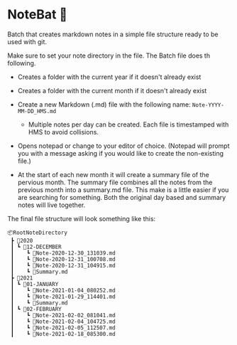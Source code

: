 # NoteBat :cactus:
Batch that creates markdown notes in a simple file structure ready to be used with git. 

Make sure to set your note directory in the file. 
The Batch file does th following.

* Creates a folder with the current year if it doesn't already exist
* Creates a folder with the current month if it doesn't already exist
* Create a new Markdown (.md) file with the following name: ```Note-YYYY-MM-DD_HMS.md```
   *  Multiple notes per day can be created. Each file is timestamped with HMS to avoid collisions.
* Opens notepad or change to your editor of choice. (Notepad will prompt you with a message asking if you would like to create the non-existing file.)

* At the start of each new month it will create a summary file of the pervious month. The summary file combines all the notes from the previous month into a summary.md file. This make is a little easier if you are searching for something. Both the original day based and summary notes will live together. 

The final file structure will look something like this:
```
📦RootNoteDirectory
 ┣ 📂2020
 ┃ ┗ 📂12-DECEMBER
 ┃    ┗ 📜Note-2020-12-30_131039.md
 ┃    ┗ 📜Note-2020-12-31_100708.md
 ┃    ┗ 📜Note-2020-12-31_104915.md
 ┃    ┗ 📜Summary.md
 ┣ 📂2021
 ┃ ┗ 📂01-JANUARY
 ┃    ┗ 📜Note-2021-01-04_080252.md
 ┃    ┗ 📜Note-2021-01-29_114401.md
 ┃    ┗ 📜Summary.md
 ┃ ┗ 📂02-FEBRUARY
 ┃    ┗ 📜Note-2021-02-02_081041.md
 ┃    ┗ 📜Note-2021-02-04_104725.md
 ┃    ┗ 📜Note-2021-02-05_112507.md
 ┃    ┗ 📜Note-2021-02-18_085300.md
```
